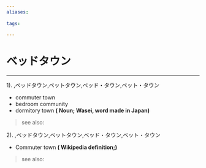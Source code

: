 ```yaml
---
aliases:
    
tags:
    
---
```


# ベッドタウン
---
1).
,ベッドタウン,ベットタウン,ベッド・タウン,ベット・タウン

- commuter town
- bedroom community
- dormitory town
**( Noun; Wasei, word made in Japan)**
> see also: 
            
2).
,ベッドタウン,ベットタウン,ベッド・タウン,ベット・タウン

- Commuter town
**( Wikipedia definition;)**
> see also: 
            
